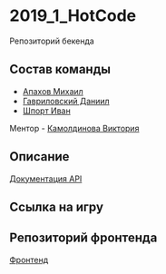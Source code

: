 # 2019_1_HotCode

Репозиторий бекенда

## Состав команды

- [Апахов Михаил](https://github.com/Apakhov)
- [Гавриловский Даниил](https://github.com/GDVFox)
- [Шпорт Иван](https://github.com/IvanShport)

Ментор - [Камолдинова Виктория](https://github.com/VictoriaOtm)

## Описание

[Документация API](https://github.com/HotCodeGroup/warscript-apidoc/tree/master)

## Ссылка на игру

## Репозиторий фронтенда

[Фронтенд](https://github.com/frontend-park-mail-ru/2019_1_HotCode)
